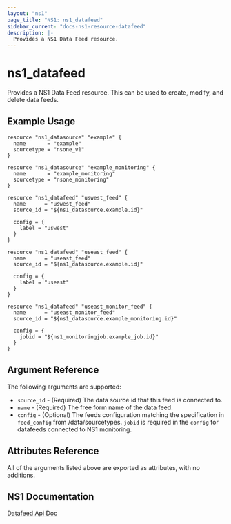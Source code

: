 ```yaml
---
layout: "ns1"
page_title: "NS1: ns1_datafeed"
sidebar_current: "docs-ns1-resource-datafeed"
description: |-
  Provides a NS1 Data Feed resource.
---
```


# ns1\_datafeed

Provides a NS1 Data Feed resource. This can be used to create, modify, and delete data feeds.

## Example Usage

```hcl
resource "ns1_datasource" "example" {
  name       = "example"
  sourcetype = "nsone_v1"
}

resource "ns1_datasource" "example_monitoring" {
  name       = "example_monitoring"
  sourcetype = "nsone_monitoring"
}

resource "ns1_datafeed" "uswest_feed" {
  name      = "uswest_feed"
  source_id = "${ns1_datasource.example.id}"

  config = {
    label = "uswest"
  }
}

resource "ns1_datafeed" "useast_feed" {
  name      = "useast_feed"
  source_id = "${ns1_datasource.example.id}"

  config = {
    label = "useast"
  }
}

resource "ns1_datafeed" "useast_monitor_feed" {
  name      = "useast_monitor_feed"
  source_id = "${ns1_datasource.example_monitoring.id}"

  config = {
    jobid = "${ns1_monitoringjob.example_job.id}"
  }
}

```

## Argument Reference

The following arguments are supported:

* `source_id` - (Required) The data source id that this feed is connected to.
* `name` - (Required) The free form name of the data feed.
* `config` - (Optional) The feeds configuration matching the specification in
  `feed_config` from /data/sourcetypes. `jobid` is required in the `config` for datafeeds connected to NS1 monitoring.

## Attributes Reference

All of the arguments listed above are exported as attributes, with no
additions.

## NS1 Documentation

[Datafeed Api Doc](https://ns1.com/api#data-feeds)
